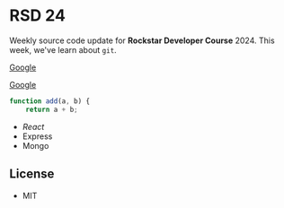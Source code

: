 # RSD 24

Weekly source code update for **Rockstar Developer Course** 2024. This week, we've learn about `git`.

[Google](https://www.google.com)

<a href="https:www.google.com">Google</a>

```javascript
function add(a, b) {
    return a + b;
```

* _React_
* Express
* Mongo

## License

* MIT
